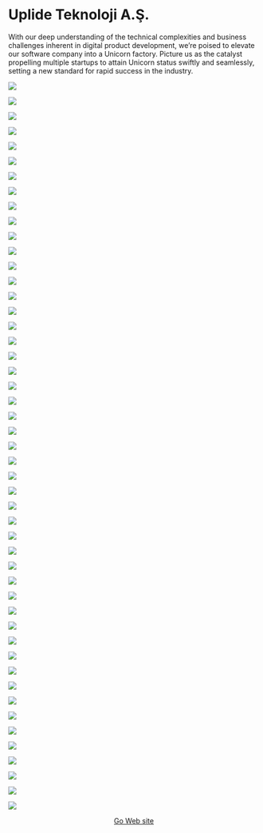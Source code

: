 # Uplide Teknoloji A.Ş.

With our deep understanding of the technical complexities and business challenges inherent in digital product development, we’re poised to elevate our software company into a Unicorn factory. Picture us as the catalyst propelling multiple startups to attain Unicorn status swiftly and seamlessly, setting a new standard for rapid success in the industry.

[![](https://uplide.com/wp-content/uploads/2024/01/7fb55bef-3a53-4a9b-a9de-801f35075c82_9.Laravel-1.jpg)](https://uplide.com/wp-content/uploads/2024/01/7fb55bef-3a53-4a9b-a9de-801f35075c82_9.Laravel-1.jpg)

[![](https://uplide.com/wp-content/uploads/2024/01/96a3fb9f-9be3-4b9b-9cce-e5347efb4f1e_7.GCP_-1-1.jpg)](https://uplide.com/wp-content/uploads/2024/01/96a3fb9f-9be3-4b9b-9cce-e5347efb4f1e_7.GCP_-1-1.jpg)

[![](https://uplide.com/wp-content/uploads/2024/01/453a5c0f-a782-4689-ae28-87803028d47c_n4u37v9t_400x400-1.png)](https://uplide.com/wp-content/uploads/2024/01/453a5c0f-a782-4689-ae28-87803028d47c_n4u37v9t_400x400-1.png)

[![](https://uplide.com/wp-content/uploads/2024/01/ang-1.jpg)](https://uplide.com/wp-content/uploads/2024/01/ang-1.jpg)

[![](https://uplide.com/wp-content/uploads/2024/01/aws-cloudformation-icon-1682x2048-epjafca1-1.png)](https://uplide.com/wp-content/uploads/2024/01/aws-cloudformation-icon-1682x2048-epjafca1-1.png)

[![](https://uplide.com/wp-content/uploads/2024/01/bash-1-150x150.png)](https://uplide.com/wp-content/uploads/2024/01/bash-1.png)

[![](https://uplide.com/wp-content/uploads/2024/01/c-1.png)](https://uplide.com/wp-content/uploads/2024/01/c-1.png)

[![](https://uplide.com/wp-content/uploads/2024/01/cassandra_logo_icon_145426-1.png)](https://uplide.com/wp-content/uploads/2024/01/cassandra_logo_icon_145426-1.png)

[![](https://uplide.com/wp-content/uploads/2024/01/cloudwatch-1.png)](https://uplide.com/wp-content/uploads/2024/01/cloudwatch-1.png)

[![](https://uplide.com/wp-content/uploads/2024/01/couchbase-1.png)](https://uplide.com/wp-content/uploads/2024/01/couchbase-1.png)

[![](https://uplide.com/wp-content/uploads/2024/01/cshell-1.png)](https://uplide.com/wp-content/uploads/2024/01/cshell-1.png)

[![](https://uplide.com/wp-content/uploads/2024/01/dart-2.png)](https://uplide.com/wp-content/uploads/2024/01/dart-2.png)

[![](https://uplide.com/wp-content/uploads/2024/01/django-1-1.png)](https://uplide.com/wp-content/uploads/2024/01/django-1-1.png)

[![](https://uplide.com/wp-content/uploads/2024/01/DynamoDB-1.png)](https://uplide.com/wp-content/uploads/2024/01/DynamoDB-1.png)

[![](https://uplide.com/wp-content/uploads/2024/01/ecr-1.png)](https://uplide.com/wp-content/uploads/2024/01/ecr-1.png)

[![](https://uplide.com/wp-content/uploads/2024/01/ecs-1.png)](https://uplide.com/wp-content/uploads/2024/01/ecs-1.png)

[![](https://uplide.com/wp-content/uploads/2024/01/eks-1.png)](https://uplide.com/wp-content/uploads/2024/01/eks-1.png)

[![](https://uplide.com/wp-content/uploads/2024/01/elasticsearch-1.png)](https://uplide.com/wp-content/uploads/2024/01/elasticsearch-1.png)

[![](https://uplide.com/wp-content/uploads/2024/01/electron-1.jpg)](https://uplide.com/wp-content/uploads/2024/01/electron-1.jpg)

[![](https://uplide.com/wp-content/uploads/2024/01/express-removebg-preview-1-1.png)](https://uplide.com/wp-content/uploads/2024/01/express-removebg-preview-1-1.png)

[![](https://uplide.com/wp-content/uploads/2024/01/fastapi-removebg-preview-1.png)](https://uplide.com/wp-content/uploads/2024/01/fastapi-removebg-preview-1.png)

[![](https://uplide.com/wp-content/uploads/2024/01/firebase-removebg-preview-1.png)](https://uplide.com/wp-content/uploads/2024/01/firebase-removebg-preview-1.png)

[![](https://uplide.com/wp-content/uploads/2024/01/flask-removebg-preview-1.png)](https://uplide.com/wp-content/uploads/2024/01/flask-removebg-preview-1.png)

[![](https://uplide.com/wp-content/uploads/2024/01/flutter-1.png)](https://uplide.com/wp-content/uploads/2024/01/flutter-1.png)

[![](https://uplide.com/wp-content/uploads/2024/01/go-1-1.png)](https://uplide.com/wp-content/uploads/2024/01/go-1-1.png)

[![](https://uplide.com/wp-content/uploads/2024/01/java-1-150x150.png)](https://uplide.com/wp-content/uploads/2024/01/java-1.png)

[![](https://uplide.com/wp-content/uploads/2024/01/kotlin-1.png)](https://uplide.com/wp-content/uploads/2024/01/kotlin-1.png)

[![](https://uplide.com/wp-content/uploads/2024/01/maria-1.jpeg)](https://uplide.com/wp-content/uploads/2024/01/maria-1.jpeg)

[![](https://uplide.com/wp-content/uploads/2024/01/mongo-1.png)](https://uplide.com/wp-content/uploads/2024/01/mongo-1.png)

[![](https://uplide.com/wp-content/uploads/2024/01/mysqk-1.png)](https://uplide.com/wp-content/uploads/2024/01/mysqk-1.png)

[![](https://uplide.com/wp-content/uploads/2024/01/native-1.png)](https://uplide.com/wp-content/uploads/2024/01/native-1.png)

[![](https://uplide.com/wp-content/uploads/2024/01/nestjs-1-1.png)](https://uplide.com/wp-content/uploads/2024/01/nestjs-1-1.png)

[![](https://uplide.com/wp-content/uploads/2024/01/next-removebg-preview-1-1.png)](https://uplide.com/wp-content/uploads/2024/01/next-removebg-preview-1-1.png)

[![](https://uplide.com/wp-content/uploads/2024/01/oracle-1.png)](https://uplide.com/wp-content/uploads/2024/01/oracle-1.png)

[![](https://uplide.com/wp-content/uploads/2024/01/php-1.jpg)](https://uplide.com/wp-content/uploads/2024/01/php-1.jpg)

[![](https://uplide.com/wp-content/uploads/2024/01/postgre-1.png)](https://uplide.com/wp-content/uploads/2024/01/postgre-1.png)

[![](https://uplide.com/wp-content/uploads/2024/01/python-1.png)](https://uplide.com/wp-content/uploads/2024/01/python-1.png)

[![](https://uplide.com/wp-content/uploads/2024/01/react-1.jpeg)](https://uplide.com/wp-content/uploads/2024/01/react-1.jpeg)

[![](https://uplide.com/wp-content/uploads/2024/01/reactnative-1.png)](https://uplide.com/wp-content/uploads/2024/01/reactnative-1.png)

[![](https://uplide.com/wp-content/uploads/2024/01/redis-1.png)](https://uplide.com/wp-content/uploads/2024/01/redis-1.png)

[![](https://uplide.com/wp-content/uploads/2024/01/s3-1.png)](https://uplide.com/wp-content/uploads/2024/01/s3-1.png)

[![](https://uplide.com/wp-content/uploads/2024/01/spring-1-1.png)](https://uplide.com/wp-content/uploads/2024/01/spring-1-1.png)

[![](https://uplide.com/wp-content/uploads/2024/01/Sqlite-square-icon.svg-removebg-preview-1.png)](https://uplide.com/wp-content/uploads/2024/01/Sqlite-square-icon.svg-removebg-preview-1.png)

[![](https://uplide.com/wp-content/uploads/2024/01/svelte__1_-removebg-preview-1-1.png)](https://uplide.com/wp-content/uploads/2024/01/svelte__1_-removebg-preview-1-1.png)

[![](https://uplide.com/wp-content/uploads/2024/01/swift-2.png)](https://uplide.com/wp-content/uploads/2024/01/swift-2.png)

[![](https://uplide.com/wp-content/uploads/2024/01/5ade7169-84ea-402e-ba86-ad5575323d8c_kqueen-open-source-multi-cloud-k8s-cluster-manager-768x576-2-1.jpeg)](https://uplide.com/wp-content/uploads/2024/01/5ade7169-84ea-402e-ba86-ad5575323d8c_kqueen-open-source-multi-cloud-k8s-cluster-manager-768x576-2-1.jpeg)

[![](https://uplide.com/wp-content/uploads/2024/01/ts-1.png)](https://uplide.com/wp-content/uploads/2024/01/ts-1.png)

[![](https://uplide.com/wp-content/uploads/2024/01/visualbasic-1-150x150.png)](https://uplide.com/wp-content/uploads/2024/01/visualbasic-1.png)

[![](https://uplide.com/wp-content/uploads/2024/01/vue-1.png)](https://uplide.com/wp-content/uploads/2024/01/vue-1.png)

<!-- Copy-paste in your Readme.md file -->

<a href="https://uplide.com" target="_blank" style="display: block" align="center">
 Go Web site
</a>


